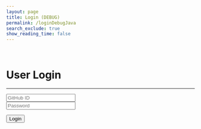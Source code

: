 ```yaml
---
layout: page
title: Login (DEBUG)
permalink: /loginDebugJava
search_exclude: true
show_reading_time: false
---
```

<br>

<div class="login-container">
    <!-- Python Login Form -->
    <div class="login-card">
        <h1 id="pythonTitle">User Login</h1>
        <hr>
        <form id="pythonForm" onsubmit="loginBoth(); return false;">
            <div class="form-group">
                <input type="text" id="uid" placeholder="GitHub ID" required>
            </div>
            <div class="form-group">
                <input type="password" id="password" placeholder="Password" required>
            </div>
            <p>
                <button type="submit" class="large primary submit-button">Login</button>
            </p>
            <p id="message" style="color: red;"></p>
        </form>
    </div>
</div>



<script type="module">
    import { login, pythonURI, javaURI, fetchOptions } from '{{site.baseurl}}/assets/js/api/config.js';
    
    function parseJwt(token) {
        const base64Url = token.split('.')[1];
        const base64 = base64Url.replace(/-/g, '+').replace(/_/g, '/');
        const jsonPayload = decodeURIComponent(atob(base64).split('').map(function(c) {
            return '%' + ('00' + c.charCodeAt(0).toString(16)).slice(-2);
        }).join(''));
        return JSON.parse(jsonPayload);
    }
    
    
    // Function to handle both Python and Java login simultaneously
    window.loginBoth = function () {
        javaLogin();  // Call Java login
    };

    // Function to handle Java login
    window.javaLogin = function () {
        const loginURL = `${javaURI}/authenticate`;
        const databaseURL = `${javaURI}/api/person/get`;
        const signupURL = `${javaURI}/api/person/create`;
        const userCredentials = JSON.stringify({
            uid: document.getElementById("uid").value,
            password: document.getElementById("password").value,
        });
        const loginOptions = {
            ...fetchOptions,
            method: "POST",
            body: userCredentials,
        };
        console.log("Attempting Java login...");
        fetch(loginURL, loginOptions)
            .then(response => {
                if (!response.ok) {
                    throw new Error("Invalid login");
                }
                return response.json();
            })
            .then(data => {
                console.log("Login successful!", data);
                window.location.href = '{{site.baseurl}}/profile';
                // Fetch database after login success using fetchOptions
                return fetch(databaseURL, fetchOptions);
            })
            .then(response => {
                if (!response.ok) {
                    throw new Error(`Spring server response: ${response.status}`);
                }
                return response.json();
            })
            .then(data => {
                console.log("Java database response:", data);
            })
            .catch(error => {
                console.error("Login failed:", error.message);
                // If login fails, attempt account creation
                if (error.message === "Invalid login") {
                    // alert("Login for Spring failed. Creating a new Java account...");
                    const signupData = JSON.stringify({
                        uid: document.getElementById("uid").value,
                        sid: "0000000",
                        email: document.getElementById("uid").value + "@gmail.com",
                        dob: "11-01-2024", // Static date, can be modified
                        name: document.getElementById("uid").value,
                        password: document.getElementById("password").value,
                        kasmServerNeeded: false,
                    });
                    const signupOptions = {
                        ...fetchOptions,
                        method: "POST",
                        body: signupData,
                    };
                    fetch(signupURL, signupOptions)
                        .then(signupResponse => {
                            if (!signupResponse.ok) {
                                throw new Error("Account creation failed!");
                            }
                            return signupResponse.json();
                        })
                        .then(signupResult => {
                            console.log("Account creation successful!", signupResult);
                            // alert("Account Creation Successful. Logging you into Flask/Spring!");
                            // Retry login after account creation
                            return fetch(loginURL, loginOptions);
                        })
                        .then(newLoginResponse => {
                            if (!newLoginResponse.ok) {
                                throw new Error("Login failed after account creation");
                            }
                            console.log("Login successful after account creation!");
                            // Fetch database after successful login
                            return fetch(databaseURL, fetchOptions);
                        })
                        .then(response => {
                            if (!response.ok) {
                                throw new Error(`Spring server response: ${response.status}`);
                            }
                            return response.json();
                        })
                        .then(data => {
                            console.log("Java database response:", data);
                        })
                        .catch(newLoginError => {
                            console.error("Error after account creation:", newLoginError.message);
                        });
                } else {
                    console.log("Logged in!");
                }
            });
    };

    function javaDatabase() {
        const URL = `${javaURI}/api/person/get`;
        fetch(URL, fetchOptions)
            .then(response => {
                if (!response.ok) {
                    throw new Error(`Spring server response: ${response.status}`);
                }
                return response.json();
            })
            .catch(error => {
                console.error("Java Database Error:", error);
            });
    }
</script>
